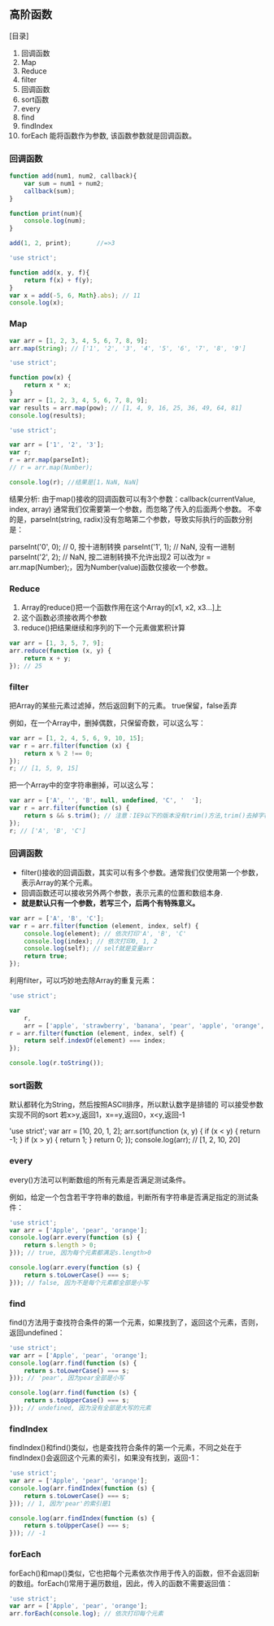 ## 高阶函数

[目录]
1. 回调函数
1. Map
1. Reduce
1. filter
1. 回调函数
1. sort函数
1. every
1. find
1. findIndex
1. forEach
能将函数作为参数, 该函数参数就是回调函数。

### 回调函数
```javascript
function add(num1, num2, callback){
	var sum = num1 + num2;
	callback(sum);
}

function print(num){
	console.log(num);
}

add(1, 2, print);		//=>3
```

```javascript
'use strict';

function add(x, y, f){
    return f(x) + f(y);
}
var x = add(-5, 6, Math}.abs); // 11
console.log(x);
```

### Map


```javascript
var arr = [1, 2, 3, 4, 5, 6, 7, 8, 9];
arr.map(String); // ['1', '2', '3', '4', '5', '6', '7', '8', '9']
```

```javascript
'use strict';

function pow(x) {
    return x * x;
}
var arr = [1, 2, 3, 4, 5, 6, 7, 8, 9];
var results = arr.map(pow); // [1, 4, 9, 16, 25, 36, 49, 64, 81]
console.log(results);
```


```javascript
'use strict';

var arr = ['1', '2', '3'];
var r;
r = arr.map(parseInt);
// r = arr.map(Number);

console.log(r); //结果是[1，NaN, NaN]
```
结果分析:
由于map()接收的回调函数可以有3个参数：callback(currentValue, index, array)
通常我们仅需要第一个参数，而忽略了传入的后面两个参数。
不幸的是，parseInt(string, radix)没有忽略第二个参数，导致实际执行的函数分别是：

parseInt('0', 0); // 0, 按十进制转换
parseInt('1', 1); // NaN, 没有一进制
parseInt('2', 2); // NaN, 按二进制转换不允许出现2
可以改为r = arr.map(Number);，因为Number(value)函数仅接收一个参数。


### Reduce

1. Array的reduce()把一个函数作用在这个Array的[x1, x2, x3...]上
2. 这个函数必须接收两个参数
3. reduce()把结果继续和序列的下一个元素做累积计算

```javascript
var arr = [1, 3, 5, 7, 9];
arr.reduce(function (x, y) {
    return x + y;
}); // 25
```


### filter

把Array的某些元素过滤掉，然后返回剩下的元素。
true保留，false丢弃

例如，在一个Array中，删掉偶数，只保留奇数，可以这么写：
```javascript
var arr = [1, 2, 4, 5, 6, 9, 10, 15];
var r = arr.filter(function (x) {
    return x % 2 !== 0;
});
r; // [1, 5, 9, 15]
```

把一个Array中的空字符串删掉，可以这么写：
```javascript
var arr = ['A', '', 'B', null, undefined, 'C', '  '];
var r = arr.filter(function (s) {
    return s && s.trim(); // 注意：IE9以下的版本没有trim()方法,trim()去掉字符串前后的空格。
});
r; // ['A', 'B', 'C']
```


### 回调函数

- filter()接收的回调函数，其实可以有多个参数。通常我们仅使用第一个参数，表示Array的某个元素。
- 回调函数还可以接收另外两个参数，表示元素的位置和数组本身.
- **就是默认只有一个参数，若写三个，后两个有特殊意义。**

```javascript
var arr = ['A', 'B', 'C'];
var r = arr.filter(function (element, index, self) {
    console.log(element); // 依次打印'A', 'B', 'C'
    console.log(index); // 依次打印0, 1, 2
    console.log(self); // self就是变量arr
    return true;
});
```

利用filter，可以巧妙地去除Array的重复元素：
```javascript
'use strict';

var
    r,
    arr = ['apple', 'strawberry', 'banana', 'pear', 'apple', 'orange', 'orange', 'strawberry'];
r = arr.filter(function (element, index, self) {
    return self.indexOf(element) === index;
});

console.log(r.toString());
```
### sort函数
默认都转化为String，然后按照ASCII排序，所以默认数字是排错的
可以接受参数实现不同的sort
若x>y,返回1，x==y,返回0，x<y,返回-1

'use strict';
var arr = [10, 20, 1, 2];
arr.sort(function (x, y) {
    if (x &lt; y) {
        return -1;
    }
    if (x > y) {
        return 1;
    }
    return 0;
});
console.log(arr); // [1, 2, 10, 20]

### every
every()方法可以判断数组的所有元素是否满足测试条件。

例如，给定一个包含若干字符串的数组，判断所有字符串是否满足指定的测试条件：

```javascript
'use strict';
var arr = ['Apple', 'pear', 'orange'];
console.log(arr.every(function (s) {
    return s.length > 0;
})); // true, 因为每个元素都满足s.length>0

console.log(arr.every(function (s) {
    return s.toLowerCase() === s;
})); // false, 因为不是每个元素都全部是小写
```

### find
find()方法用于查找符合条件的第一个元素，如果找到了，返回这个元素，否则，返回undefined：

```javascript
'use strict';
var arr = ['Apple', 'pear', 'orange'];
console.log(arr.find(function (s) {
    return s.toLowerCase() === s;
})); // 'pear', 因为pear全部是小写

console.log(arr.find(function (s) {
    return s.toUpperCase() === s;
})); // undefined, 因为没有全部是大写的元素
```

### findIndex
findIndex()和find()类似，也是查找符合条件的第一个元素，不同之处在于findIndex()会返回这个元素的索引，如果没有找到，返回-1：

```javascript
'use strict';
var arr = ['Apple', 'pear', 'orange'];
console.log(arr.findIndex(function (s) {
    return s.toLowerCase() === s;
})); // 1, 因为'pear'的索引是1

console.log(arr.findIndex(function (s) {
    return s.toUpperCase() === s;
})); // -1
```

### forEach
forEach()和map()类似，它也把每个元素依次作用于传入的函数，但不会返回新的数组。forEach()常用于遍历数组，因此，传入的函数不需要返回值：

```javascript
'use strict';
var arr = ['Apple', 'pear', 'orange'];
arr.forEach(console.log); // 依次打印每个元素
```

